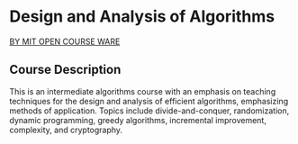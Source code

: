 # Design and Analysis of Algorithms

[BY MIT OPEN COURSE WARE](https://ocw.mit.edu/courses/electrical-engineering-and-computer-science/6-046j-design-and-analysis-of-algorithms-spring-2015/index.htm)

## Course Description
This is an intermediate algorithms course with an emphasis on teaching techniques for the design and analysis of efficient algorithms, emphasizing methods of application. Topics include divide-and-conquer, randomization, dynamic programming, greedy algorithms, incremental improvement, complexity, and cryptography.